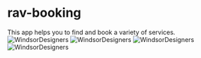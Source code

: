 # rav-booking
This app helps you to find and book a variety of services.
![WindsorDesigners](https://windsordesigners.co.uk/miro/header.jpg)
![WindsorDesigners](https://windsordesigners.co.uk/miro/categories.jpg)
![WindsorDesigners](https://windsordesigners.co.uk/miro/create.jpg)
![WindsorDesigners](https://windsordesigners.co.uk/miro/addCategory.jpg)
